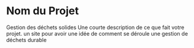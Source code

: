# Nom du Projet
Gestion des déchets solides 
Une courte description de ce que fait votre projet.
un site pour avoir une idée de comment se déroule une gestion de déchets durable
